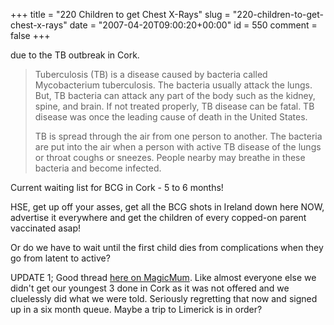 +++
title = "220 Children to get Chest X-Rays"
slug = "220-children-to-get-chest-x-rays"
date = "2007-04-20T09:00:20+00:00"
id = 550
comment = false
+++

due to the TB outbreak in Cork. 

> Tuberculosis (TB) is a disease caused by bacteria called Mycobacterium tuberculosis. The bacteria usually attack the lungs. But, TB bacteria can attack any part of the body such as the kidney, spine, and brain. If not treated properly, TB disease can be fatal. TB disease was once the leading cause of death in the United States.
> 
> TB is spread through the air from one person to another. The bacteria are put into the air when a person with active TB disease of the lungs or throat coughs or sneezes. People nearby may breathe in these bacteria and become infected.

Current waiting list for BCG in Cork - 5 to 6 months!

HSE, get up off your asses, get all the BCG shots in Ireland down here NOW, advertise it everywhere and get the children of every copped-on parent vaccinated asap!

Or do we have to wait until the first child dies from complications when they go from latent to active?

UPDATE 1; Good thread [here on MagicMum](http://www.magicmum.com/phpBB/cork-girls-bcg-vaccine-t57102.html). Like almost everyone else we didn't get our youngest 3 done in Cork as it was not offered and we cluelessly did what we were told. Seriously regretting that now and signed up in a six month queue. Maybe a trip to Limerick is in order?
